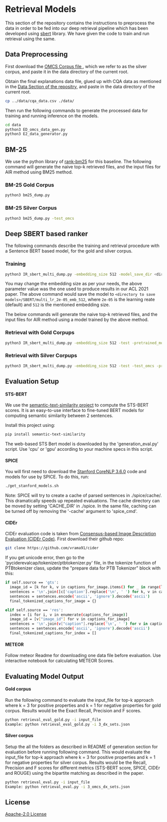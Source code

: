 # Retrieval Models

This section of the repository contains the instructions to preprocess the data in order to be fed into our deep retrieval pipeline which has been developed using [sbert](https://www.sbert.net/) library. We have given the code to train and run retrieval using the same.

## Data Preprocessing

First download the [OMCS Corpus file ](https://s3.amazonaws.com/conceptnet/downloads/2018/omcs-sentences-more.txt), which we refer to as the silver corpus, and paste  it in the data directory of the current root.

Obtain the final explanations data file, glued up with CQA data as mentioned in the [Data Section of the repositry](https://github.com/ShouryaAggarwal/Explanations-for-CommonSenseQA/tree/master/data), and paste in the data directory of the current root.

```bash
cp ../data/cqa_data.csv ./data/
```

Then run the following commands to generate the processed data for training and running inference on the models.

```bash
cd data
python3 ED_omcs_data_gen.py
python3 E2_data_generator.py
```


## BM-25

We use the python library of [rank-bm25](https://pypi.org/project/rank-bm25/) for this baseline. The following command will generate the naive top-k retrieved files, and the input files for AIR method using BM25 method.

### BM-25 Gold Corpus

```bash
python3 bm25_dump.py
```

### BM-25 Silver Corpus

```bash
python3 bm25_dump.py -test_omcs
```

## Deep SBERT based ranker

The following commands describe the training and retrieval procedure with a Sentence BERT based model, for the gold and silver corpus.

### Training

```bash
python3 IR_sbert_multi_dump.py -embedding_size 512 -model_save_dir <directory to save models>
```
You may change the embedding size as per your needs, the above parameter value was the one used to produce results in our ACL 2021 paper.
The above command would save the model to ```<directory to save models>/SBERT/multi_lr_2e-05_emb_512```, where ```2e-05``` is the learning reate (default) and ```512``` is the mentioned embedding size.

The below commands will generate the naive top-k retrieved files, and the input files for AIR method using a model trained by the above method.

### Retrieval with Gold Corpups

```bash
python3 IR_sbert_multi_dump.py -embedding_size 512 -test -pretrained_model <path to the pretrained model as explained above>
```

### Retrieval with Silver Corpups

```bash
python3 IR_sbert_multi_dump.py -embedding_size 512 -test -test_omcs -pretrained_model <path to the pretrained model as explained above>
```

## Evaluation Setup

#### STS-BERT
We use the [semantic-text-similarity project](https://pypi.org/project/semantic-text-similarity/) to compute the STS-BERT scores. It is an easy-to-use interface to fine-tuned BERT models for computing semantic similarity between 2 sentences.

Install this project using:
```bash
pip install semantic-text-similarity
```
The web-based STS Bert model is downloaded by the 'generation_eval.py' script. Use 'cpu' or 'gpu' according to your machine specs in this script.

#### SPICE
You will first need to download the [Stanford CoreNLP 3.6.0](https://stanfordnlp.github.io/CoreNLP/index.html) code and models for use by SPICE. To do this, run:
```bash
./get_stanford_models.sh
```
Note: SPICE will try to create a cache of parsed sentences in ./spice/cache/. This dramatically speeds up repeated evaluations. The cache directory can be moved by setting 'CACHE_DIR' in ./spice. In the same file, caching can be turned off by removing the '-cache' argument to 'spice_cmd'.

#### CIDEr
CIDEr evaluation code is taken from [Consensus-based Image Description Evaluation (CIDEr Code)](https://github.com/vrama91/cider).
First download their github repo:
```bash
git clone https://github.com/vrama91/cider
```
If you get unicode error, then go to the 'pyciderevalcap/tokenizer/ptbtokenizer.py' file, in the tokenize function of PTBtokenizer class, update the "prepare data for PTB Tokenizer" block  with this:
```bash
if self.source == 'gts':
  image_id = [k for k, v in captions_for_image.items() for _ in range(len(v))]
  sentences = '\n'.join([c['caption'].replace('\n', ' ') for k, v in captions_for_image.items() for c in v])
  sentences = sentences.encode('ascii', 'ignore').decode('ascii')
  final_tokenized_captions_for_image = {}

elif self.source == 'res':
  index = [i for i, v in enumerate(captions_for_image)]
  image_id = [v["image_id"] for v in captions_for_image]
  sentences = '\n'.join(v["caption"].replace('\n', ' ') for v in captions_for_image )
  sentences = sentences.encode('ascii', 'ignore').decode('ascii')
  final_tokenized_captions_for_index = []
```
#### METEOR
Follow meteor Readme for downloading one data file before evaluation. Use interactive notebook for calculating METEOR Scores.

## Evaluating Model Output
#### Gold corpus
Run the following command to evaluate the input_file for top-k approach where k = 3 for positive properties and k = 1 for negative properties for gold corpus. Results would be the Exact Recall, Precision and F scores.
```bash
python retrieval_eval_gold.py -i input_file
Example: python retrieval_eval_gold.py -i 3_dx_sets.json
```

#### Silver corpus
Setup the all the folders as described in README of generation section for evaluation before running following command.
This would evaluate the input_file for top-k approach where k = 3 for positive properties and k = 1 for negative properties for silver corpus. Results would be the Recall, Precision and F scores for different metrics (STS-BERT score, SPICE, CIDEr and ROUGE) using the bipartite matching as described in the paper.
```bash
python retrieval_eval.py -i input_file
Example: python retrieval_eval.py -i 3_omcs_dx_sets.json
```

## License
[Apache-2.0 License](https://www.apache.org/licenses/LICENSE-2.0)
